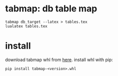 # tabmap: db table map

```
tabmap db_target --latex > tables.tex
lualatex tables.tex
```

# install

download tabmap whl from
[here](https://github.com/numlims/tabmap/releases). install whl with
pip:

```
pip install tabmap-<version>.whl
```
